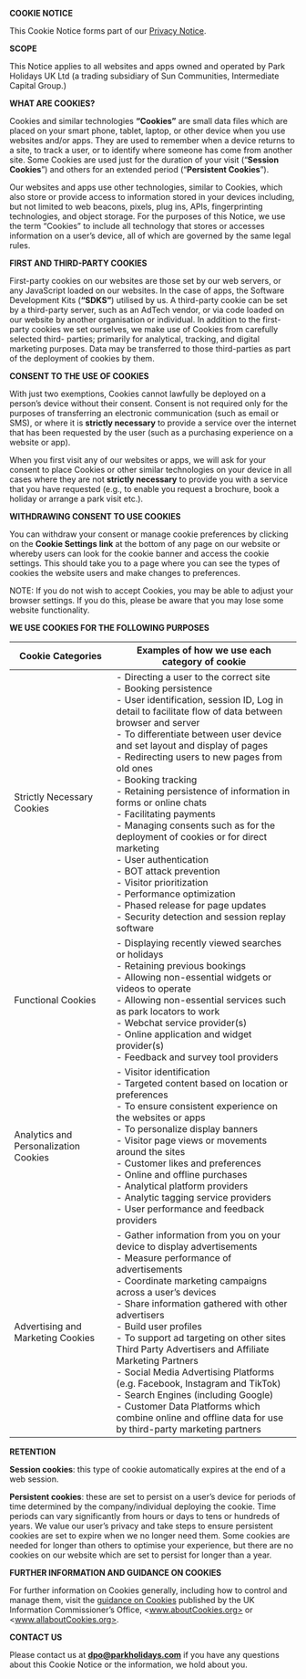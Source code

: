 **COOKIE NOTICE**

This Cookie Notice forms part of our [Privacy Notice](https://www.parkholidays.com/privacy-policy).

**SCOPE**

This Notice applies to all websites and apps owned and operated by Park Holidays UK Ltd (a trading subsidiary of Sun Communities, Intermediate Capital Group.)

**WHAT ARE COOKIES?**

Cookies and similar technologies **“Cookies”** are small data files which are placed on your smart phone, tablet, laptop, or other device when you use websites and/or apps. They are used to remember when a device returns to a site, to track a user, or to identify where someone has come from another site. Some Cookies are used just for the duration of your visit (“**Session Cookies**”) and others for an extended period (“**Persistent Cookies**”).

Our websites and apps use other technologies, similar to Cookies, which also store or provide access to information stored in your devices including, but not limited to web beacons, pixels, plug ins, APIs, fingerprinting technologies, and object storage. For the purposes of this Notice, we use the term “Cookies” to include all technology that stores or accesses information on a user’s device, all of which are governed by the same legal rules.

**FIRST AND THIRD-PARTY COOKIES**

First-party cookies on our websites are those set by our web servers, or any JavaScript loaded on our websites. In the case of apps, the Software Development Kits (**“SDKS”**) utilised by us. A third-party cookie can be set by a third-party server, such as an AdTech vendor, or via code loaded on our website by another organisation or individual. In addition to the first-party cookies we set ourselves, we make use of Cookies from carefully selected third- parties; primarily for analytical, tracking, and digital marketing purposes. Data may be transferred to those third-parties as part of the deployment of cookies by them.

**CONSENT TO THE USE OF COOKIES**

With just two exemptions, Cookies cannot lawfully be deployed on a person’s device without their consent. Consent is not required only for the purposes of transferring an electronic communication (such as email or SMS), or where it is **strictly necessary** to provide a service over the internet that has been requested by the user (such as a purchasing experience on a website or app).

When you first visit any of our websites or apps, we will ask for your consent to place Cookies or other similar technologies on your device in all cases where they are not **strictly necessary** to provide you with a service that you have requested (e.g., to enable you request a brochure, book a holiday or arrange a park visit etc.).

**WITHDRAWING CONSENT TO USE COOKIES**

You can withdraw your consent or manage cookie preferences by clicking on the **Cookie Settings** **link** at the bottom of any page on our website or whereby users can look for the cookie banner and access the cookie settings. This should take you to a page where you can see the types of cookies the website users and make changes to preferences.

NOTE: If you do not wish to accept Cookies, you may be able to adjust your browser settings. If you do this, please be aware that you may lose some website functionality.

**WE USE COOKIES FOR THE FOLLOWING PURPOSES**

| Cookie Categories | Examples of how we use each category of cookie |
| ----------------- | ---------------------------------------------- |
| Strictly Necessary Cookies | - Directing a user to the correct site <br> - Booking persistence <br> - User identification, session ID, Log in detail to facilitate flow of data between browser and server <br> - To differentiate between user device and set layout and display of pages <br> - Redirecting users to new pages from old ones <br> - Booking tracking <br> - Retaining persistence of information in forms or online chats <br> - Facilitating payments <br> - Managing consents such as for the deployment of cookies or for direct marketing <br> - User authentication <br> - BOT attack prevention <br> - Visitor prioritization <br> - Performance optimization <br> - Phased release for page updates <br> - Security detection and session replay software |
| Functional Cookies | - Displaying recently viewed searches or holidays <br> - Retaining previous bookings <br> - Allowing non-essential widgets or videos to operate <br> - Allowing non-essential services such as park locators to work <br> - Webchat service provider(s) <br> - Online application and widget provider(s) <br> - Feedback and survey tool providers |
| Analytics and Personalization Cookies | - Visitor identification <br> - Targeted content based on location or preferences <br> - To ensure consistent experience on the websites or apps <br> - To personalize display banners <br> - Visitor page views or movements around the sites <br> - Customer likes and preferences <br> - Online and offline purchases <br> - Analytical platform providers <br> - Analytic tagging service providers <br> - User performance and feedback providers |
| Advertising and Marketing Cookies | - Gather information from you on your device to display advertisements <br> - Measure performance of advertisements <br> - Coordinate marketing campaigns across a user’s devices <br> - Share information gathered with other advertisers <br> - Build user profiles <br> - To support ad targeting on other sites <br> Third Party Advertisers and Affiliate Marketing Partners <br> - Social Media Advertising Platforms (e.g. Facebook, Instagram and TikTok) <br> - Search Engines (including Google) <br> - Customer Data Platforms which combine online and offline data for use by third-party marketing partners |


**RETENTION**

**Session cookies**: this type of cookie automatically expires at the end of a web session.

**Persistent cookies**: these are set to persist on a user’s device for periods of time determined by the company/individual deploying the cookie. Time periods can vary significantly from hours or days to tens or hundreds of years. We value our user’s privacy and take steps to ensure persistent cookies are set to expire when we no longer need them. Some cookies are needed for longer than others to optimise your experience, but there are no cookies on our website which are set to persist for longer than a year.

**FURTHER INFORMATION AND GUIDANCE ON COOKIES**

For further information on Cookies generally, including how to control and manage them, visit the [guidance on Cookies](https://ico.org.uk/for-the-public/online/cookies/) published by the UK Information Commissioner’s Office, <www.aboutCookies.org> or <www.allaboutCookies.org>.

**CONTACT US**

Please contact us at **<dpo@parkholidays.com>** if you have any questions about this Cookie Notice or the information, we hold about you.